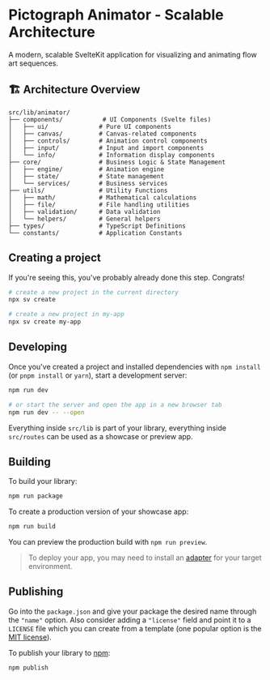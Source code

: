 # Pictograph Animator - Scalable Architecture

A modern, scalable SvelteKit application for visualizing and animating flow art sequences.

## 🏗️ Architecture Overview

```
src/lib/animator/
├── components/           # UI Components (Svelte files)
│   ├── ui/              # Pure UI components
│   ├── canvas/          # Canvas-related components
│   ├── controls/        # Animation control components
│   ├── input/           # Input and import components
│   └── info/            # Information display components
├── core/                # Business Logic & State Management
│   ├── engine/          # Animation engine
│   ├── state/           # State management
│   └── services/        # Business services
├── utils/               # Utility Functions
│   ├── math/            # Mathematical calculations
│   ├── file/            # File handling utilities
│   ├── validation/      # Data validation
│   └── helpers/         # General helpers
├── types/               # TypeScript Definitions
└── constants/           # Application Constants
```

## Creating a project

If you're seeing this, you've probably already done this step. Congrats!

```bash
# create a new project in the current directory
npx sv create

# create a new project in my-app
npx sv create my-app
```

## Developing

Once you've created a project and installed dependencies with `npm install` (or `pnpm install` or `yarn`), start a development server:

```bash
npm run dev

# or start the server and open the app in a new browser tab
npm run dev -- --open
```

Everything inside `src/lib` is part of your library, everything inside `src/routes` can be used as a showcase or preview app.

## Building

To build your library:

```bash
npm run package
```

To create a production version of your showcase app:

```bash
npm run build
```

You can preview the production build with `npm run preview`.

> To deploy your app, you may need to install an [adapter](https://svelte.dev/docs/kit/adapters) for your target environment.

## Publishing

Go into the `package.json` and give your package the desired name through the `"name"` option. Also consider adding a `"license"` field and point it to a `LICENSE` file which you can create from a template (one popular option is the [MIT license](https://opensource.org/license/mit/)).

To publish your library to [npm](https://www.npmjs.com):

```bash
npm publish
```
